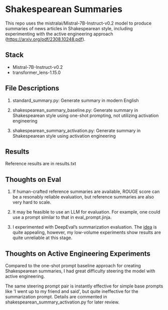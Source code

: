 # Shakespearean Summaries

This repo uses the mistralai/Mistral-7B-Instruct-v0.2 model to produce summaries of news articles in Shakespearean style, including experimenting with the active engineering approach (https://arxiv.org/pdf/2308.10248.pdf).

## Stack
* Mistral-7B-Instruct-v0.2
* transformer_lens-1.15.0

## File Descriptions
1. standard_summary.py: Generate summary in modern English

2. shakespearean_summary_baseline.py: Generate summary in Shakespearean style using one-shot prompting, not utilizing activation engineering

3. shakespearean_summary_activation.py: Generate summary in Shakespearean style using activation engineering

## Results
Reference results are in results.txt

## Thoughts on Eval
1. If human-crafted reference summaries are available, ROUGE score can be a resonably reliable evaluation, but reference summaries are also very hard to scale.

2. It may be feasible to use an LLM for evaluation. For example, one could use a prompt similar to that in eval_prompt.jinja.

3. I experimented with DeepEval’s summarization evaluation. The [idea](https://www.confident-ai.com/blog/a-step-by-step-guide-to-evaluating-an-llm-text-summarization-task) is quite appealing, however, my low-volume experiments show results are quite unreliable at this stage.

## Thoughts on Active Engineering Experiments

Compared to the one-shot prompt baseline approach for creating Shakespearean summaries, I had great difficulty steering the model with active engineering. 

The same steering prompt pair is instantly effective for simple base prompts like 'I went up to my friend and said', but quite ineffective for the summarization prompt. Details are commented in shakespearean_summary_activation.py for later review.